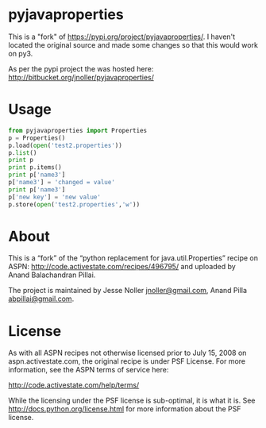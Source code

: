 # pyjavaproperties

This is a "fork" of https://pypi.org/project/pyjavaproperties/. I haven't located the original source and made some changes so that this would work on py3.

As per the pypi project the was hosted here: <http://bitbucket.org/jnoller/pyjavaproperties/>

# Usage

```py
from pyjavaproperties import Properties
p = Properties()
p.load(open('test2.properties'))
p.list()
print p
print p.items()
print p['name3']
p['name3'] = 'changed = value'
print p['name3']
p['new key'] = 'new value'
p.store(open('test2.properties','w'))
```

# About

This is a “fork” of the “python replacement for java.util.Properties” recipe on ASPN: <http://code.activestate.com/recipes/496795/> and uploaded by Anand Balachandran Pillai.

The project is maintained by Jesse Noller <jnoller@gmail.com>, Anand Pilla <abpillai@gmail.com>.

# License

As with all ASPN recipes not otherwise licensed prior to July 15, 2008 on aspn.activestate.com, the original recipe is under PSF License. For more information, see the ASPN terms of service here:

<http://code.activestate.com/help/terms/>

While the licensing under the PSF license is sub-optimal, it is what it is. See <http://docs.python.org/license.html> for more information about the PSF license.

